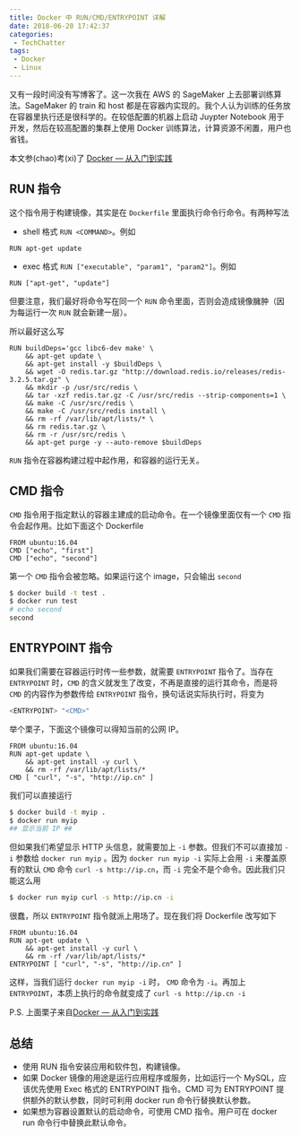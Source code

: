 ```yaml
---
title: Docker 中 RUN/CMD/ENTRYPOINT 详解
date: 2018-06-20 17:42:37
categories:
 - TechChatter
tags: 
 - Docker
 - Linux
---
```


又有一段时间没有写博客了。这一次我在 AWS 的 SageMaker 上去部署训练算法。SageMaker 的 train 和 host 都是在容器内实现的。我个人认为训练的任务放在容器里执行还是很科学的。在较低配置的机器上启动 Juypter Notebook 用于开发，然后在较高配置的集群上使用 Docker 训练算法，计算资源不闲置，用户也省钱。

本文参(chao)考(xi)了 [Docker — 从入门到实践](https://yeasy.gitbooks.io/docker_practice/content/)

<!--more-->

## RUN 指令

这个指令用于构建镜像，其实是在 `Dockerfile` 里面执行命令行命令。有两种写法

* shell 格式 `RUN <COMMAND>`。例如

~~~docker
RUN apt-get update
~~~

* exec 格式 `RUN ["executable", "param1", "param2"]`。例如

~~~docker
RUN ["apt-get", "update"]
~~~

但要注意，我们最好将命令写在同一个 `RUN` 命令里面，否则会造成镜像臃肿（因为每运行一次 `RUN` 就会新建一层）。

所以最好这么写

~~~docker
RUN buildDeps='gcc libc6-dev make' \
    && apt-get update \
    && apt-get install -y $buildDeps \
    && wget -O redis.tar.gz "http://download.redis.io/releases/redis-3.2.5.tar.gz" \
    && mkdir -p /usr/src/redis \
    && tar -xzf redis.tar.gz -C /usr/src/redis --strip-components=1 \
    && make -C /usr/src/redis \
    && make -C /usr/src/redis install \
    && rm -rf /var/lib/apt/lists/* \
    && rm redis.tar.gz \
    && rm -r /usr/src/redis \
    && apt-get purge -y --auto-remove $buildDeps
~~~

`RUN` 指令在容器构建过程中起作用，和容器的运行无关。

## CMD 指令

`CMD` 指令用于指定默认的容器主建成的启动命令。在一个镜像里面仅有一个 `CMD` 指令会起作用。比如下面这个 Dockerfile

~~~docker
FROM ubuntu:16.04
CMD ["echo", "first"]
CMD ["echo", "second"]
~~~

第一个 `CMD` 指令会被忽略。如果运行这个 image，只会输出 `second`

~~~bash
$ docker build -t test .
$ docker run test
# echo second
second
~~~

## ENTRYPOINT 指令

如果我们需要在容器运行时传一些参数，就需要 `ENTRYPOINT` 指令了。当存在 `ENTRYPOINT` 时，`CMD` 的含义就发生了改变，不再是直接的运行其命令，而是将 `CMD` 的内容作为参数传给 `ENTRYPOINT` 指令，换句话说实际执行时，将变为 

~~~bash
<ENTRYPOINT> "<CMD>"
~~~

举个栗子，下面这个镜像可以得知当前的公网 IP。

~~~docker
FROM ubuntu:16.04
RUN apt-get update \
    && apt-get install -y curl \
    && rm -rf /var/lib/apt/lists/*
CMD [ "curl", "-s", "http://ip.cn" ]
~~~

我们可以直接运行

~~~bash
$ docker build -t myip .
$ docker run myip
## 显示当前 IP ##
~~~

但如果我们希望显示 HTTP 头信息，就需要加上 `-i` 参数。但我们不可以直接加 `-i` 参数给 `docker run myip` 。因为 `docker run myip -i` 实际上会用 `-i` 来覆盖原有的默认 `CMD` 命令 `curl -s http://ip.cn`，而 `-i` 完全不是个命令。因此我们只能这么用

~~~bash
$ docker run myip curl -s http://ip.cn -i
~~~

很蠢，所以 `ENTRYPOINT` 指令就派上用场了。现在我们将 Dockerfile 改写如下

~~~docker
FROM ubuntu:16.04
RUN apt-get update \
    && apt-get install -y curl \
    && rm -rf /var/lib/apt/lists/*
ENTRYPOINT [ "curl", "-s", "http://ip.cn" ]
~~~

这样，当我们运行 `docker run myip -i` 时， `CMD` 命令为 `-i`。再加上 `ENTRYPOINT`，本质上执行的命令就变成了 `curl -s http://ip.cn -i`


P.S. 上面栗子来自[Docker — 从入门到实践](https://yeasy.gitbooks.io/docker_practice/content/image/dockerfile/entrypoint.html)

## 总结

* 使用 RUN 指令安装应用和软件包，构建镜像。
* 如果 Docker 镜像的用途是运行应用程序或服务，比如运行一个 MySQL，应该优先使用 Exec 格式的 ENTRYPOINT 指令。CMD 可为 ENTRYPOINT 提供额外的默认参数，同时可利用 docker run 命令行替换默认参数。
* 如果想为容器设置默认的启动命令，可使用 CMD 指令。用户可在 docker run 命令行中替换此默认命令。




